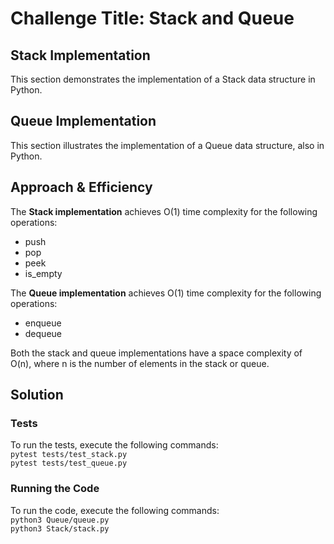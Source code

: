 # Challenge Title: Stack and Queue

## Stack Implementation

This section demonstrates the implementation of a Stack data structure in Python.

## Queue Implementation

This section illustrates the implementation of a Queue data structure, also in Python.

## Approach & Efficiency

The **Stack implementation** achieves O(1) time complexity for the following operations:

- push
- pop
- peek
- is_empty

The **Queue implementation** achieves O(1) time complexity for the following operations:

- enqueue
- dequeue

Both the stack and queue implementations have a space complexity of O(n), where n is the number of elements in the stack or queue.

## Solution

### Tests

To run the tests, execute the following commands:
<br>
`pytest tests/test_stack.py`<br>
`pytest tests/test_queue.py`

### Running the Code

To run the code, execute the following commands:<br>
`python3 Queue/queue.py`<br>
`python3 Stack/stack.py`
